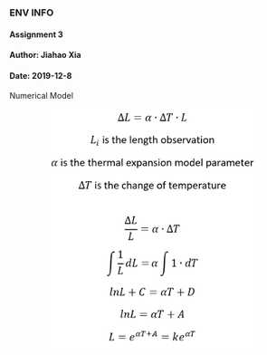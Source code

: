 ### ENV INFO
#### Assignment 3
#### Author: Jiahao Xia
#### Date: 2019-12-8
Numerical Model<br>
<div align="center"><img src="https://github.com/JiahaoXia/EI_Assignment3/blob/master/img/numerical%20model.png" width=380 /><div>
